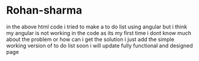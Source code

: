 # Rohan-sharma
in the above html code i tried to make a to do list using angular  but i think my angular is not working in the code as its my first time i dont know much about the problem or how can i get the solution
i just add the simple working version of to do list soon i will update fully functional and designed page 
